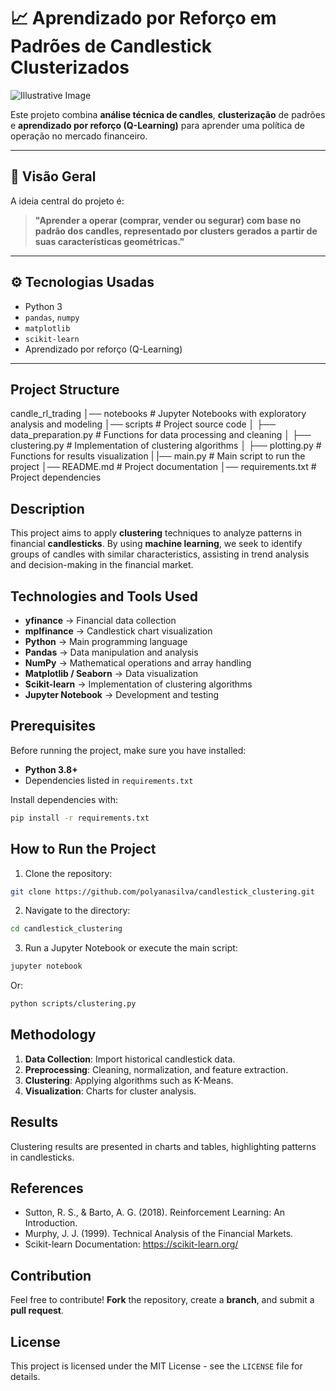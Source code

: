 # 📈 Aprendizado por Reforço em Padrões de Candlestick Clusterizados
![Illustrative Image](output.png)

Este projeto combina **análise técnica de candles**, **clusterização** de padrões e **aprendizado por reforço (Q-Learning)** para aprender uma política de operação no mercado financeiro.

---

## 🧠 Visão Geral

A ideia central do projeto é:

> **"Aprender a operar (comprar, vender ou segurar) com base no padrão dos candles, representado por clusters gerados a partir de suas características geométricas."**

---

## ⚙️ Tecnologias Usadas

- Python 3
- `pandas`, `numpy`
- `matplotlib`
- `scikit-learn`
- Aprendizado por reforço (Q-Learning)

---

## Project Structure
candle_rl_trading
│── notebooks           # Jupyter Notebooks with exploratory analysis and modeling
│── scripts                 # Project source code
│   ├── data_preparation.py   # Functions for data processing and cleaning
│   ├── clustering.py      # Implementation of clustering algorithms
│   ├── plotting.py   # Functions for results visualization
|   |── main.py             # Main script to run the project
│── README.md              # Project documentation
│── requirements.txt       # Project dependencies




## Description
This project aims to apply **clustering** techniques to analyze patterns in financial **candlesticks**. By using **machine learning**, we seek to identify groups of candles with similar characteristics, assisting in trend analysis and decision-making in the financial market.

## Technologies and Tools Used
- **yfinance** → Financial data collection
- **mplfinance** → Candlestick chart visualization
- **Python** → Main programming language
- **Pandas** → Data manipulation and analysis
- **NumPy** → Mathematical operations and array handling
- **Matplotlib / Seaborn** → Data visualization
- **Scikit-learn** → Implementation of clustering algorithms
- **Jupyter Notebook** → Development and testing




## Prerequisites
Before running the project, make sure you have installed:
- **Python 3.8+**
- Dependencies listed in `requirements.txt`

Install dependencies with:
```bash
pip install -r requirements.txt
```

## How to Run the Project
1. Clone the repository:
```bash
git clone https://github.com/polyanasilva/candlestick_clustering.git
```
2. Navigate to the directory:
```bash
cd candlestick_clustering
```
3. Run a Jupyter Notebook or execute the main script:
```bash
jupyter notebook
```
Or:
```bash
python scripts/clustering.py
```

## Methodology
1. **Data Collection**: Import historical candlestick data.
2. **Preprocessing**: Cleaning, normalization, and feature extraction.
3. **Clustering**: Applying algorithms such as K-Means.
5. **Visualization**: Charts for cluster analysis.

## Results
Clustering results are presented in charts and tables, highlighting patterns in candlesticks.

## References
- Sutton, R. S., & Barto, A. G. (2018). Reinforcement Learning: An Introduction.
- Murphy, J. J. (1999). Technical Analysis of the Financial Markets.
- Scikit-learn Documentation: https://scikit-learn.org/

## Contribution
Feel free to contribute! **Fork** the repository, create a **branch**, and submit a **pull request**.

## License
This project is licensed under the MIT License - see the `LICENSE` file for details.
